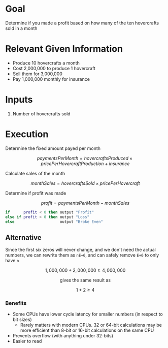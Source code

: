# Goal
Determine if you made a profit based on how many of the ten hovercrafts sold in a month

# Relevant Given Information
- Produce 10 hovercrafts a month
- Cost 2,000,000 to produce 1 hovercraft
- Sell them for 3,000,000
- Pay 1,000,000 monthly for insurance

# Inputs
1. Number of hovercrafts sold

# Execution
Determine the fixed amount payed per month

$$
paymentsPerMonth = hovercraftsProduced \times pricePerHovercraftProduction + insurance
$$

Calculate sales of the month

$$
monthSales = hovercraftsSold \times pricePerHovercraft
$$

Determine if profit was made

$$
profit = paymentsPerMonth - monthSales
$$
```lua
if      profit < 0 then output "Profit"
else if profit > 0 then output "Loss"
else                    output "Broke Even"
```

## Alternative
Since the first six zeros will never change, and we don't need the actual numbers, we can rewrite them as `nE+6`, and can safely remove `E+6` to only have `n`

$$
1,000,000 + 2,000,000 \geq 4,000,000
$$

$$
\text{gives the same result as}
$$

$$
1 + 2 \geq 4
$$

### Benefits
- Some CPUs have lower cycle latency for smaller numbers (in respect to bit sizes)
  - Rarely matters with modern CPUs. 32 or 64-bit calculations may be more efficient than 8-bit or 16-bit calculations on the same CPU
- Prevents overflow (with anything under 32-bits)
- Easier to read